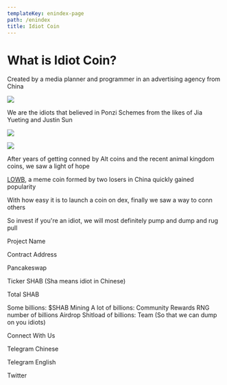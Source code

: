 ```yaml
---
templateKey: enindex-page
path: /enindex
title: Idiot Coin
---
```

# **What is Idiot Coin?**

Created by a media planner and programmer in an advertising agency from China  



![](/img/ab.jpg)

We are the idiots that believed in Ponzi Schemes from the likes of Jia Yueting and Justin Sun  


![](/img/1.jpg)

![](/img/2.jpg)

After years of getting conned by Alt coins and the recent animal kingdom coins, we saw a light of hope  


[LOWB](https://coinmarketcap.com/currencies/loser-coin/), a meme coin formed by two losers in China quickly gained popularity  


With how easy it is to launch a coin on dex, finally we saw a way to conn others  


So invest if you're an idiot, we will most definitely pump and dump and rug pull  


Project Name

Contract Address

Pancakeswap

Ticker
SHAB (Sha means idiot in Chinese)

Total SHAB

Some billions: $SHAB Mining
A lot of billions: Community Rewards
RNG number of billions Airdrop
Shitload of billions: Team (So that we can dump on you idiots)

Connect With Us

Telegram Chinese

Telegram English

Twitter